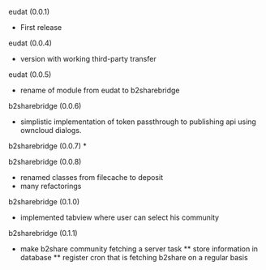 eudat (0.0.1)
* First release

eudat (0.0.4)
* version with working third-party transfer

eudat (0.0.5)
* rename of module from eudat to b2sharebridge

b2sharebridge (0.0.6)
* simplistic implementation of token passthrough to publishing api using owncloud dialogs.


b2sharebridge (0.0.7)
*

b2sharebridge (0.0.8)
* renamed classes from filecache to deposit
* many refactorings

b2sharebridge (0.1.0)
* implemented tabview where user can select his community


b2sharebridge (0.1.1)
* make b2share community fetching a server task
** store information in database
** register cron that is fetching b2share on a regular basis